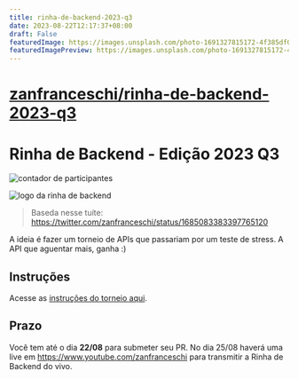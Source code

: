 ```yaml
---
title: rinha-de-backend-2023-q3
date: 2023-08-22T12:17:37+08:00
draft: False
featuredImage: https://images.unsplash.com/photo-1691327815172-4f385df043b4?ixid=M3w0NjAwMjJ8MHwxfHJhbmRvbXx8fHx8fHx8fDE2OTI2Nzc2NjJ8&ixlib=rb-4.0.3
featuredImagePreview: https://images.unsplash.com/photo-1691327815172-4f385df043b4?ixid=M3w0NjAwMjJ8MHwxfHJhbmRvbXx8fHx8fHx8fDE2OTI2Nzc2NjJ8&ixlib=rb-4.0.3
---
```


# [zanfranceschi/rinha-de-backend-2023-q3](https://github.com/zanfranceschi/rinha-de-backend-2023-q3)

# Rinha de Backend - Edição 2023 Q3

![contador de participantes](/misc/contador-participantes.svg)

![logo da rinha de backend](/misc/logo.jpg)

> Baseda nesse tuíte: https://twitter.com/zanfranceschi/status/1685083383397765120

A ideia é fazer um torneio de APIs que passariam por um teste de stress. A API que aguentar mais, ganha :)

## Instruções
Acesse as [instruções do torneio aqui](/INSTRUCOES.md).


## Prazo
Você tem até o dia **22/08** para submeter seu PR. No dia 25/08 haverá uma live em https://www.youtube.com/zanfranceschi para transmitir a Rinha de Backend do vivo.
